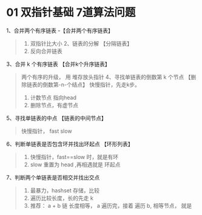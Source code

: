# 01 双指针基础 7道算法问题
1、合并两个有序链表 -【合并两个有序链表】
> 1. 双指针比大小
2、链表的分解 【分隔链表】
> 1. 反向合并链表

3、合并 k 个有序链表 【合并k个升序链表】
> 两个有序的升级， 用 堆存放头指针
4、寻找单链表的倒数第 k 个节点 【删除链表的倒数第-n-个结点】
> 快慢指针，先走k步。 
> 1. 计数节点 指向head
> 2. 删除节点，有虚节点

5、寻找单链表的中点 【链表的中间节点】
>  快慢指针， fast slow

6、判断单链表是否包含环并找出环起点 【环形列表】
> 1. 快慢指针，fast==slow 时，就是有环
> 2. slow 重置为 head ,再相遇就是 环起点

7、判断两个单链表是否相交并找出交点
> 1. 最暴力，hashset 存储，比较
> 2. 遍历比较长度，长的先走 k
> 3. 推荐： a + b 链 长度相等， a 遍历完，接着 遍历 b, 相等节点， 就是
